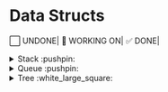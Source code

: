# Data Structs
:white_large_square: UNDONE|
:pushpin: WORKING ON|
:white_check_mark: DONE|


<details>
<summary>Stack :pushpin:</summary>

#### [Stack C](/stack/stackcode.c)
#### [Stack PYTHON](/stack/stackcode.py)

</details>

<details>
<summary>Queue :pushpin:</summary>

#### [Queue C](/queue/queuecode.c)
#### [Queue PYTHON](/queue/queuecode.py)

</details>

<details>
<summary>Tree :white_large_square:</summary>

# Nothing YET

</details>
